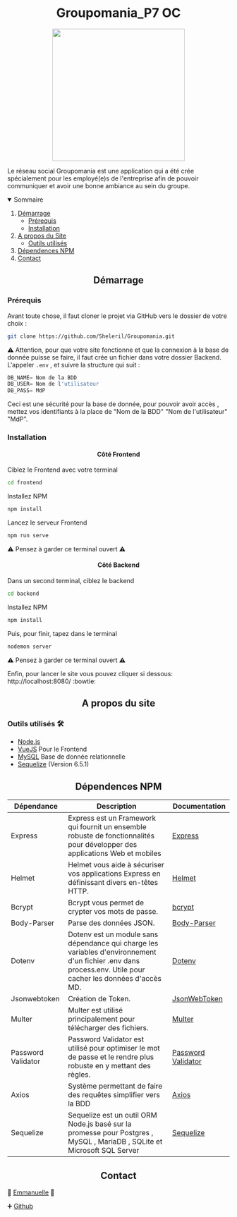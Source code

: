 <h1 align= "center" >Groupomania_P7 OC</h1>

<p align= "center"><img src="https://user.oc-static.com/upload/2019/09/04/15676009353158_image2.png" width= "300px">

Le réseau social Groupomania est une application qui a été crée spécialement pour les employé(e)s de l'entreprise afin de pouvoir communiquer et avoir une bonne ambiance au sein du groupe.

<details open="open">
  <summary>Sommaire</summary>
  <ol>
    <li>
      <a href="#demarrage">Démarrage</a>
      <ul>
        <li><a href="#prerequis">Prérequis</a></li>
        <li><a href="#installation">Installation</a></li>
      </ul>
    </li>
    </li>
        <li>
      <a href="#apropos">A propos du Site</a>
      <ul>
        <li><a href="#outils">Outils utilisés</a></li>
      </ul>
    </li>
    <li><a href="#dependence">Dépendences NPM</li> 
    <li><a href="#contact">Contact</a></li>
  </ol>
</details>

<h2 id="demarrage" align="center">Démarrage</h2>

<h3 id="prerequis">Prérequis</h3>

<p>Avant toute chose, il faut cloner le projet via GitHub vers le dossier de votre choix :</p>

```sh
git clone https://github.com/Sheleril/Groupomania.git
```

:warning: Attention, pour que votre site fonctionne et que la connexion à la base de donnée puisse se faire, il faut crée un fichier dans votre dossier Backend.
L'appeler `.env` , et suivre la structure qui suit :

```js
DB_NAME= Nom de la BDD
DB_USER= Nom de l'utilisateur
DB_PASS= MdP
```

Ceci est une sécurité pour la base de donnée, pour pouvoir avoir accès , mettez vos identifiants à la place de "Nom de la BDD" "Nom de l'utilisateur" "MdP".

<h3 id="installation">Installation</h3>

<h4 align="center">Côté Frontend</h4>

Ciblez le Frontend avec votre terminal

```sh
cd frontend
```

Installez NPM

```sh
npm install
```

Lancez le serveur Frontend

```sh
npm run serve
```

:warning: Pensez à garder ce terminal ouvert :warning:

<h4 align="center">Côté Backend</h4>

Dans un second terminal, ciblez le backend

```sh
cd backend
```

Installez NPM

```sh
npm install
```

Puis, pour finir, tapez dans le terminal

```sh
nodemon server
```

:warning: Pensez à garder ce terminal ouvert :warning:

Enfin, pour lancer le site vous pouvez cliquer si dessous:  
http://localhost:8080/ :bowtie:

<h2 align="center" id="apropos"> A propos du site </h2>

<h3 id="outils">Outils utilisés &#x1F6E0; </h3>

- [Node.js](https://nodejs.org/en/)
- [VueJS](https://vuejs.org/) Pour le Frontend
- [MySQL](https://www.mysql.com/fr/downloads/) Base de donnée relationnelle
- [Sequelize](https://sequelize.org/) (Version 6.5.1)

<h2 id="dependence" align="center">Dépendences NPM</h2>

| Dépendance                | Description                                                                                                                                                 | Documentation                                                                        |
| ------------------------- | ----------------------------------------------------------------------------------------------------------------------------------------------------------- | ------------------------------------------------------------------------------------ |
| Express                   | Express est un Framework qui fournit un ensemble robuste de fonctionnalités pour développer des applications Web et mobiles                                 | [Express](https://www.npmjs.com/package/express)                                     |
| Helmet                    | Helmet vous aide à sécuriser vos applications Express en définissant divers en-têtes HTTP.                                                                  | [Helmet](https://www.npmjs.com/package/helmet)                                       |
| Bcrypt                    | Bcrypt vous permet de crypter vos mots de passe.                                                                                                            | [bcrypt](https://www.npmjs.com/package/bcrypt)                                       |
| Body-Parser               | Parse des données JSON.                                                                                                                                     | [Body-Parser](https://www.npmjs.com/package/body-parser)                             |
| Dotenv                    | Dotenv est un module sans dépendance qui charge les variables d'environnement d'un fichier .env dans process.env. Utile pour cacher les données d'accès MD. | [Dotenv](https://www.npmjs.com/package/dotenv)                                       |
| Jsonwebtoken              | Création de Token.                                                                                                                                          | [JsonWebToken](https://www.npmjs.com/package/jsonwebtoken)                           |                                                                                                         | [Mongoose-Unique-Validator](https://www.npmjs.com/package/mongoose-unique-validator) |
| Multer                    | Multer est utilisé principalement pour télécharger des fichiers.                                                                                            | [Multer](https://www.npmjs.com/package/multer)                                       |
| Password Validator        | Password Validator est utilisé pour optimiser le mot de passe et le rendre plus robuste en y mettant des règles.                                            | [Password Validator](https://www.npmjs.com/package/password-validator)               |
| Axios | Système permettant de faire des requêtes simplifier vers la BDD | [Axios](https://www.npmjs.com/package/axios#features) |
| Sequelize | Sequelize est un outil ORM Node.js basé sur la promesse pour Postgres , MySQL , MariaDB , SQLite et Microsoft SQL Server | [Sequelize](https://www.npmjs.com/package/sequelize) |


<h2 align="center">Contact</h2>

:e-mail: [Emmanuelle](mailto:sheleril68@gmail.com) :e-mail:

:heavy_plus_sign: [Github](https://github.com/Sheleril)
